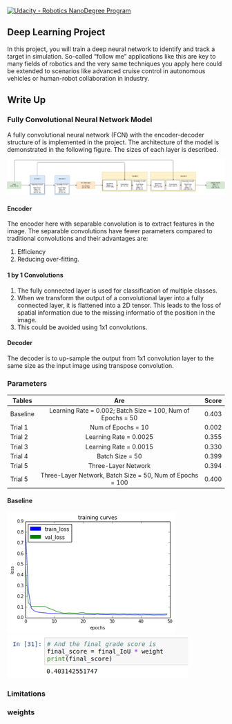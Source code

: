 [![Udacity - Robotics NanoDegree Program](https://s3-us-west-1.amazonaws.com/udacity-robotics/Extra+Images/RoboND_flag.png)](https://www.udacity.com/robotics)

## Deep Learning Project ##

In this project, you will train a deep neural network to identify and track a target in simulation. So-called “follow me” applications like this are key to many fields of robotics and the very same techniques you apply here could be extended to scenarios like advanced cruise control in autonomous vehicles or human-robot collaboration in industry.

## Write Up ##

### Fully Convolutional Neural Network Model

A fully convolutional neural network (FCN) with the encoder-decoder structure of is implemented in the project. The architecture of the model is demonstrated in the following figure. The sizes of each layer is described.

![Network Model](figures/network1.png)

#### Encoder
The encoder here with separable convolution is to extract features in the image. The separable convolutions have fewer parameters compared to traditional convolutions and their advantages are:
1. Efficiency
2. Reducing over-fitting.

#### 1 by 1 Convolutions
1. The fully connected layer is used for classification of multiple classes.
1. When we transform the output of a convolutional layer into a fully connected layer, it is flattened into a 2D tensor. This leads to the loss of spatial information due to the missing informatio of the position in the image.
2. This could be avoided using 1x1 convolutions.

#### Decoder
The decoder is to up-sample the output from 1x1 convolution layer to the same size as the input image using transpose convolution.

### Parameters
| Tables   |      Are                                                     |  Score |
|----------|:------------------------------------------------------------:|-------:|
| Baseline |  Learning Rate = 0.002; Batch Size = 100, Num of Epochs = 50 | 0.403  |
| Trial 1  |  Num of Epochs = 10       |   0.002  |
| Trial 2  |  Learning Rate = 0.0025   |   0.355  |
| Trial 3  |  Learning Rate = 0.0015   |   0.330  |
| Trial 4  |  Batch Size = 50          |   0.399  |
| Trial 5  |  Three-Layer Network      |   0.394  |
| Trial 5  |  Three-Layer Network, Batch Size = 50, Num of Epochs = 100   | 0.400  |

#### Baseline
![Loss Curve](figures/Run2.png)
![Final Score](figures/Run2_Score.png)

### Limitations

### weights
